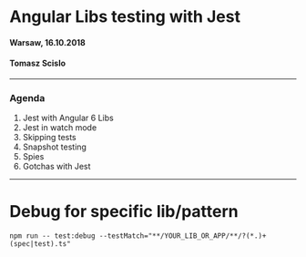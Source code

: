 <!-- page_number: true -->

# Angular Libs testing with Jest
#### Warsaw, 16.10.2018
#### Tomasz Scislo


---

### Agenda
1. Jest with Angular 6 Libs
2. Jest in watch mode
3. Skipping tests
4. Snapshot testing
5. Spies
6. Gotchas with Jest

---

# Debug for specific lib/pattern

```
npm run -- test:debug --testMatch="**/YOUR_LIB_OR_APP/**/?(*.)+(spec|test).ts"
```

